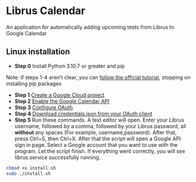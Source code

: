 # Librus Calendar
An application for automatically adding upcoming tests from Librus to Google Calendar

## Linux installation
- **Step 0** Install Python 3.10.7 or greater and pip

Note: if steps 1-4 aren't clear, you can [follow the official tutorial](https://developers.google.com/calendar/api/quickstart/python), stopping on installing pip packages
- **Step 1** [Create a Google Cloud project](https://console.cloud.google.com/projectcreate)
- **Step 2** [Enable the Google Calendar API](https://console.cloud.google.com/flows/enableapi?apiid=calendar-json.googleapis.com)
- **Step 3** [Configure OAuth](https://console.cloud.google.com/apis/credentials/consent)
- **Step 4** [Download credentials.json from your OAuth client](https://console.cloud.google.com/apis/credentials)
- **Step 5** Run these commands. A text editor will open. Enter your Librus username, followed by a comma, followed by your Librus password, all **without** any spaces (For example, username,password). After that, press Ctrl+S, then Ctrl+X. After that the script will open a Google API sign in page. Select a Google account that you want to use with the program. Let the script finish. If everything went correctly, you will see librus.service successfully running.
```bash
chmod +x install.sh
sudo ./install.sh
```

